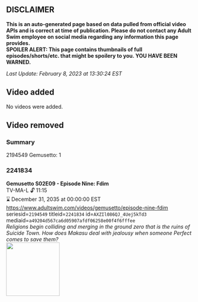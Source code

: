 ## DISCLAIMER
**This is an auto-generated page based on data pulled from official video APIs and is correct at time of publication. Please do not contact any Adult Swim employee on social media regarding any information this page provides.**  
**SPOILER ALERT: This page contains thumbnails of full episodes/shorts/etc. that might be spoilery to you. YOU HAVE BEEN WARNED.**  

_Last Update: February 8, 2023 at 13:30:24 EST_
## Video added
No videos were added.  
## Video removed
### Summary
2194549 Gemusetto: 1  
### 2241834
**Gemusetto S02E09 - Episode Nine: Fdim**  
TV-MA-L 🔓 11:15  
⌛ December 31, 2035 at 00:00:00 EST  
https://www.adultswim.com/videos/gemusetto/episode-nine-fdim  
seriesid=`2194549` titleid=`2241834` id=`AXZIl086QJ_4Uej5kTd3` mediaid=`a49204d567ca6d05907afdf06258e00f4f6fffee`  
_Religions begin colliding and merging in the ground zero that is the ruins of Suicide Town. How does Makasu deal with jealousy when someone Perfect comes to save them?_  
<a href="https://media.cdn.adultswim.com/uploads/20201210/thumbnails/2_2012101122172-GSMP_209_dup-20201202.jpg"><img src="https://media.cdn.adultswim.com/uploads/20201210/thumbnails/2_2012101122172-GSMP_209_dup-20201202.jpg" height="144px" /></a>
